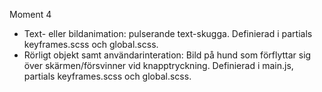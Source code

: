 Moment 4

- Text- eller bildanimation: pulserande text-skugga. Definierad i partials keyframes.scss och global.scss.
- Rörligt objekt samt användarinteration: Bild på hund som förflyttar sig över skärmen/försvinner vid knapptryckning. Definierad i main.js, partials keyframes.scss och global.scss.